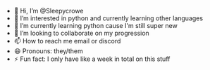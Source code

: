 - 👋 Hi, I’m @Sleepycrowe
- 👀 I’m interested in python and currently learning other languages 
- 🌱 I’m currently learning python cause I'm still super new
- 💞️ I’m looking to collaborate on my progression
- 📫 How to reach me email or discord
- 😄 Pronouns: they/them
- ⚡ Fun fact: I only have like a week in total on this stuff

<!---
Sleepycrowe/Sleepycrowe is a ✨ special ✨ repository because its `README.md` (this file) appears on your GitHub profile.
You can click the Preview link to take a look at your changes.
--->
